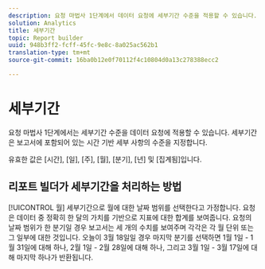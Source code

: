 ```yaml
---
description: 요청 마법사 1단계에서 데이터 요청에 세부기간 수준을 적용할 수 있습니다. 세부기간은 보고서에 포함되어 있는 시간 기반 세부 사항의 수준을 지정합니다.
solution: Analytics
title: 세부기간
topic: Report builder
uuid: 948b3ff2-fcff-45fc-9e8c-8a025ac562b1
translation-type: tm+mt
source-git-commit: 16ba0b12e0f70112f4c10804d0a13c278388ecc2

---
```



# 세부기간

요청 마법사 1단계에서는 세부기간 수준을 데이터 요청에 적용할 수 있습니다. 세부기간은 보고서에 포함되어 있는 시간 기반 세부 사항의 수준을 지정합니다.

유효한 값은 [시간], [일], [주], [월], [분기], [년] 및 [집계됨]입니다.

## 리포트 빌더가 세부기간을 처리하는 방법

[!UICONTROL 월] 세부기간으로 월에 대한 날짜 범위를 선택한다고 가정합니다. 요청은 데이터 중 정확히 한 달의 가치를 기반으로 지표에 대한 합계를 보여줍니다. 요청의 날짜 범위가 한 분기일 경우 보고서는 세 개의 수치를 보여주며 각각은 각 월 단위 또는 그 일부에 대한 것입니다. 오늘이 3월 18일일 경우 마지막 분기를 선택하면 1월 1일 - 1월 31일에 대해 하나, 2월 1일 - 2월 28일에 대해 하나, 그리고 3월 1일 - 3월 17일에 대해 마지막 하나가 반환됩니다.
